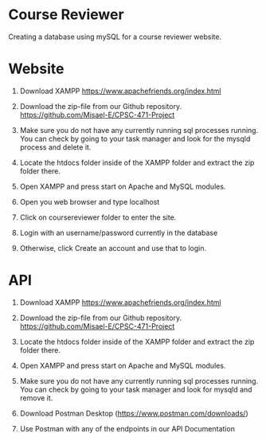 # Course Reviewer

Creating a database using mySQL for a course reviewer website.

# Website
1. Download XAMPP 
https://www.apachefriends.org/index.html

2. Download the zip-file from our Github repository.
https://github.com/Misael-E/CPSC-471-Project

3. Make sure you do not have any currently running sql processes running. You can check by going to your task manager and look for the mysqld process and delete it. 

4. Locate the htdocs folder inside of the XAMPP folder and extract the zip folder there. 

5. Open XAMPP and press start on Apache and MySQL modules.

6. Open you web browser and type localhost

7. Click on coursereviewer folder to enter the site.

8. Login with an username/password currently in the database 

9. Otherwise, click Create an account and use that to login.

# API
1. Download XAMPP 
https://www.apachefriends.org/index.html

2. Download the zip-file from our Github repository.
https://github.com/Misael-E/CPSC-471-Project

3. Locate the htdocs folder inside of the XAMPP folder and extract the zip folder there. 

4. Open XAMPP and press start on Apache and MySQL modules.

5. Make sure you do not have any currently running sql processes running. You can check by going to your task manager and look for mysqld and remove it. 

6. Download Postman Desktop (https://www.postman.com/downloads/) 

7. Use Postman with any of the endpoints in our API Documentation 
